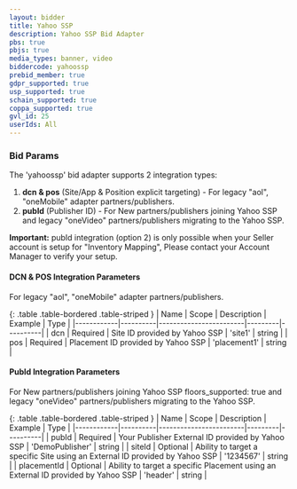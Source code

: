 ```yaml
---
layout: bidder
title: Yahoo SSP
description: Yahoo SSP Bid Adapter
pbs: true
pbjs: true
media_types: banner, video
biddercode: yahoossp
prebid_member: true
gdpr_supported: true
usp_supported: true
schain_supported: true
coppa_supported: true
gvl_id: 25
userIds: All
---
```


### Bid Params
The 'yahoossp' bid adapter supports 2 integration types:
1. **dcn & pos** (Site/App & Position explicit targeting) - For legacy "aol", "oneMobile" adapter partners/publishers.
2. **pubId** (Publisher ID) - For New partners/publishers joining Yahoo SSP and legacy "oneVideo" partners/publishers migrating to the Yahoo SSP.


**Important:** pubId integration (option 2) is only possible when your Seller account is setup for "Inventory Mapping", Please contact your Account Manager to verify your setup.

#### DCN & POS Integration Parameters
For legacy "aol", "oneMobile" adapter partners/publishers.

{: .table .table-bordered .table-striped }
| Name       | Scope    | Description            | Example | Type     |
|------------|----------|------------------------|---------|----------|
| dcn | Required | Site ID provided by Yahoo SSP | 'site1' | string |
| pos | Required | Placement ID provided by Yahoo SSP | 'placement1' | string |

#### PubId Integration Parameters
For New partners/publishers joining Yahoo SSP
floors_supported: true and legacy "oneVideo" partners/publishers migrating to the Yahoo SSP.

{: .table .table-bordered .table-striped }
| Name       | Scope    | Description            | Example | Type     |
|------------|----------|------------------------|---------|----------|
| pubId | Required | Your Publisher External ID provided by Yahoo SSP | 'DemoPublisher' | string |
| siteId | Optional | Ability to target a specific Site using an External ID provided by Yahoo SSP | '1234567' | string |
| placementId | Optional | Ability to target a specific Placement using an External ID provided by Yahoo SSP | 'header' | string |
